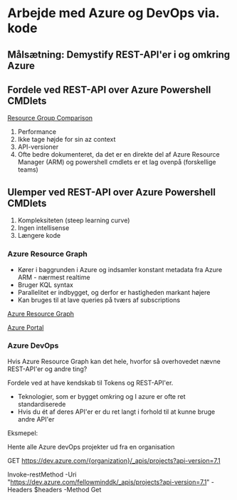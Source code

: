 # Arbejde med Azure og DevOps via. kode

## Målsætning: Demystify REST-API'er i og omkring Azure

## Fordele ved REST-API over Azure Powershell CMDlets

[Resource Group Comparison](../src/Get-ResourceGroupComparison.ps1)

1. Performance
2. Ikke tage højde for sin az context
3. API-versioner
4. Ofte bedre dokumenteret, da det er en direkte del af Azure Resource Manager (ARM) og powershell cmdlets er et lag ovenpå (forskellige teams)

## Ulemper ved REST-API over Azure Powershell CMDlets

1. Kompleksiteten (steep learning curve)
2. Ingen intellisense
3. Længere kode

### Azure Resource Graph

- Kører i baggrunden i Azure og indsamler konstant metadata fra Azure ARM - nærmest realtime
- Bruger KQL syntax
- Parallelitet er indbygget, og derfor er hastigheden markant højere
- Kan bruges til at lave queries på tværs af subscriptions

[Azure Resource Graph](../src/azureResourceGraph.ps1)

[Azure Portal](https://portal.azure.com/#view/HubsExtension/ArgQueryBlade)

### Azure DevOps

Hvis Azure Resource Graph kan det hele, hvorfor så overhovedet nævne REST-API'er og andre ting?

Fordele ved at have kendskab til Tokens og REST-API'er.

- Teknologier, som er bygget omkring og I azure er ofte ret standardiserede
- Hvis du ét af deres API'er er du ret langt i forhold til at kunne bruge andre API'er

Eksmepel:

Hente alle Azure devOps projekter ud fra en organisation

GET https://dev.azure.com/{organization}/_apis/projects?api-version=7.1

Invoke-restMethod -Uri "https://dev.azure.com/fellowminddk/_apis/projects?api-version=7.1" -Headers $headers -Method Get
